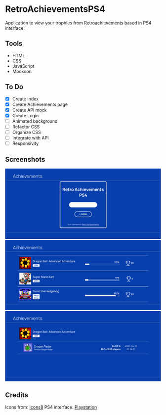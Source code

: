 # RetroAchievementsPS4

Application to view your trophies from [Retroachievements](https://retroachievements.org/) based in PS4 interface.

## Tools
- HTML
- CSS
- JavaScript
- Mockoon

## To Do
- [x] Create Index
- [x] Create Achievements page
- [x] Create API mock
- [x] Create Login
- [ ] Animated background
- [ ] Refactor CSS
- [ ] Organize CSS
- [ ] Integrate with API
- [ ] Responsivity

## Screenshots
![](screenshots/screenshot1.png)
![](screenshots/screenshot2.png)
![](screenshots/screenshot3.png)

## Credits
Icons from: [Icons8](https://icons8.com.br/)
PS4 interface: [Playstation](https://www.playstation.com)
